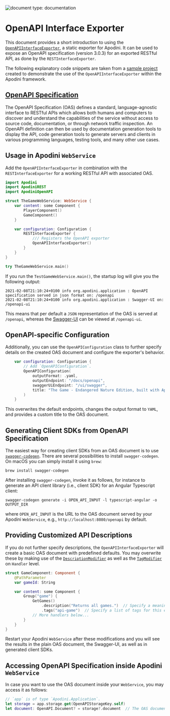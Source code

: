 ![document type: documentation](https://apodini.github.io/resources/markdown-labels/document_type_documentation.svg)

# OpenAPI Interface Exporter

This document provides a short introduction to using the [`OpenAPIInterfaceExporter`](https://github.com/Apodini/Apodini/blob/develop/Sources/ApodiniOpenAPI/OpenAPIInterfaceExporter.swift), a static exporter for Apodini.
It can be used to expose an OpenAPI specification (version 3.0.3) for an exported RESTful API, as done by the `RESTInterfaceExporter`.

The following explanatory code snippets are taken from a [sample project](https://github.com/lschlesinger/the-game) created to demonstrate the use of the `OpenAPIInterfaceExporter` within the Apodini framework.

## [OpenAPI Specification](https://swagger.io/specification/)

The OpenAPI Specification (OAS) defines a standard, language-agnostic interface to RESTful APIs which allows both humans and computers to discover and understand the capabilities of the service without access to source code, documentation, or through network traffic inspection.
An OpenAPI definition can then be used by documentation generation tools to display the API, code generation tools to generate servers and clients in various programming languages, testing tools, and many other use cases.

## Usage in Apodini `WebService`

Add the `OpenAPIInterfaceExporter` in combination with the `RESTInterfaceExporter` for a working RESTful API with associated OAS.

```swift
import Apodini
import ApodiniREST
import ApodiniOpenAPI

struct TheGameWebService: WebService {
    var content: some Component {
        PlayerComponent()
        GameComponent()
    }

    var configuration: Configuration {
        RESTInterfaceExporter { 
            /// Registers the OpenAPI exporter
            OpenAPIInterfaceExporter()
        }
    }
}

try TheGameWebService.main()
```

If you run the `TestGameWebService.main()`, the startup log will give you the following output:

```plaintext
2021-02-08T21:10:24+0100 info org.apodini.application : OpenAPI specification served in json format on: /openapi
2021-02-08T21:10:24+0100 info org.apodini.application : Swagger-UI on: /openapi-ui
```

This means that per default a `JSON` representation of the OAS is served at `/openapi`, whereas the [Swagger-UI](https://swagger.io/tools/swagger-ui/) can be viewed at `/openapi-ui`.

## OpenAPI-specific Configuration

Additionally, you can use the `OpenAPIConfiguration` class to further specify details on the created OAS document and configure the exporter's behavior.

```swift
    var configuration: Configuration {
        // Add `OpenAPIConfiguration`.
        OpenAPIConfiguration(
            outputFormat: .yaml,
            outputEndpoint: "/docs/openapi",
            swaggerUiEndpoint: "/ui/swagger",
            title: "The Game - Endangered Nature Edition, built with Apodini"
        )
    }
```

This overwrites the default endpoints, changes the output format to `YAML`, and provides a custom title to the OAS document.

## Generating Client SDKs from OpenAPI Specification

The easiest way for creating client SDKs from an OAS document is to use [`swagger-codegen`](https://github.com/swagger-api/swagger-codegen).
There are several possibilities to install `swagger-codegen`. 
On macOS you can simply install it using `brew`:

```shell
brew install swagger-codegen
```

After installing `swagger-codegen`, invoke it as follows, for instance to generate an API client library (i.e., client SDK) for an Angular Typescript client:

```shell
swagger-codegen generate -i OPEN_API_INPUT -l typescript-angular -o OUTPUT_DIR
```

where `OPEN_API_INPUT` is the URL to the OAS document served by your Apodini `WebService`, e.g., `http://localhost:8080/openapi` by default. 

## Providing Customized API Descriptions

If you do not further specify descriptions, the `OpenAPIInterfaceExporter` will create a basic OAS document with predefined defaults.
You may overwrite these by making use of the [`DescriptionModifier`](https://github.com/Apodini/Apodini/blob/develop/Sources/Apodini/Modifier/DescriptionModifier.swift) as well as the [`TagModifier`](https://github.com/Apodini/Apodini/blob/develop/Sources/ApodiniOpenAPI/Modifier/TagModifier.swift) on `Handler` level.

```swift
struct GameComponent: Component {
    @PathParameter
    var gameId: String

    var content: some Component {
        Group("game") {
            GetGames()
                .description("Returns all games.")  // Specify a meaningful description of the endpoint.
                .tags("api-game")  // Specify a list of tags for this endpoint.
            // More handlers below... 
        }
    }
}
```

Restart your Apodini `WebService` after these modifications and you will see the results in the plain OAS document, the Swagger-UI, as well as in generated client SDKs.

## Accessing OpenAPI Specification inside Apodini `WebService` 

In case you want to use the OAS document inside your `WebService`, you may access it as follows:

```swift
// `app` is of type `Apodini.Application`.
let storage = app.storage.get(OpenAPIStorageKey.self)
let document: OpenAPI.Document? = storage?.document  // The OAS document as exported by `OpenAPIInterfaceExporter`. 
```
